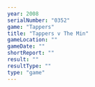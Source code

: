 ```yaml
---
year: 2008
serialNumber: "0352" 
game: "Tappers"
title: "Tappers v The Min"
gameLocation: ""
gameDate: ""
shortReport: ""
result: ""
resultType: ""
type: "game"
---
```

